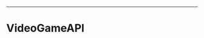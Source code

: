 -----------------------------------------------------------------------------------------------
# VideoGameAPI
